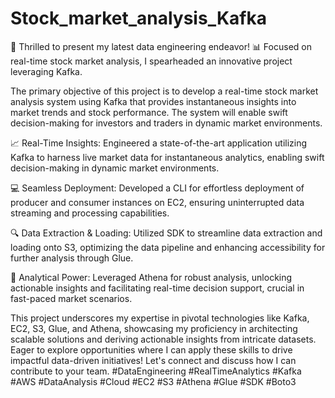 # Stock_market_analysis_Kafka

🚀 Thrilled to present my latest data engineering endeavor! 📊 Focused on real-time stock market analysis, I spearheaded an innovative project leveraging Kafka. 

The primary objective of this project is to develop a real-time stock market analysis system using Kafka that provides instantaneous insights into market trends and stock performance. The system will enable swift decision-making for investors and traders in dynamic market environments.

📈 Real-Time Insights: Engineered a state-of-the-art application utilizing Kafka to harness live market data for instantaneous analytics, enabling swift decision-making in dynamic market environments.

💻 Seamless Deployment: Developed a CLI for effortless deployment of producer and consumer instances on EC2, ensuring uninterrupted data streaming and processing capabilities.

🔍 Data Extraction & Loading: Utilized SDK to streamline data extraction and loading onto S3, optimizing the data pipeline and enhancing accessibility for further analysis through Glue.

🔬 Analytical Power: Leveraged Athena for robust analysis, unlocking actionable insights and facilitating real-time decision support, crucial in fast-paced market scenarios.

This project underscores my expertise in pivotal technologies like Kafka, EC2, S3, Glue, and Athena, showcasing my proficiency in architecting scalable solutions and deriving actionable insights from intricate datasets. Eager to explore opportunities where I can apply these skills to drive impactful data-driven initiatives! Let's connect and discuss how I can contribute to your team. #DataEngineering #RealTimeAnalytics #Kafka #AWS #DataAnalysis #Cloud #EC2 #S3 #Athena #Glue #SDK #Boto3
